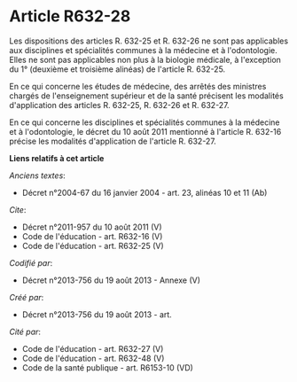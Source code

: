 # Article R632-28

Les dispositions des articles R. 632-25 et R. 632-26 ne sont pas applicables aux disciplines et spécialités communes à la
médecine et à l'odontologie. Elles ne sont pas applicables non plus à la biologie médicale, à l'exception du 1° (deuxième et
troisième alinéas) de l'article R. 632-25. 

En ce qui concerne les études de médecine, des arrêtés des ministres chargés de l'enseignement supérieur et de la santé
précisent les modalités d'application des articles R. 632-25, R. 632-26 et R. 632-27. 

En ce qui concerne les disciplines et spécialités communes à la médecine et à l'odontologie, le décret du 10 août 2011
mentionné à l'article R. 632-16 précise les modalités d'application de l'article R. 632-27.

**Liens relatifs à cet article**

_Anciens textes_:

  - Décret n°2004-67 du 16 janvier 2004 - art. 23, alinéas 10 et 11 (Ab)

_Cite_:

  - Décret n°2011-957 du 10 août 2011 (V)
  - Code de l'éducation - art. R632-16 (V)
  - Code de l'éducation - art. R632-25 (V)

_Codifié par_:

  - Décret n°2013-756 du 19 août 2013 -  Annexe (V)

_Créé par_:

  - Décret n°2013-756 du 19 août 2013 - art.

_Cité par_:

  - Code de l'éducation - art. R632-27 (V)
  - Code de l'éducation - art. R632-48 (V)
  - Code de la santé publique - art. R6153-10 (VD)
